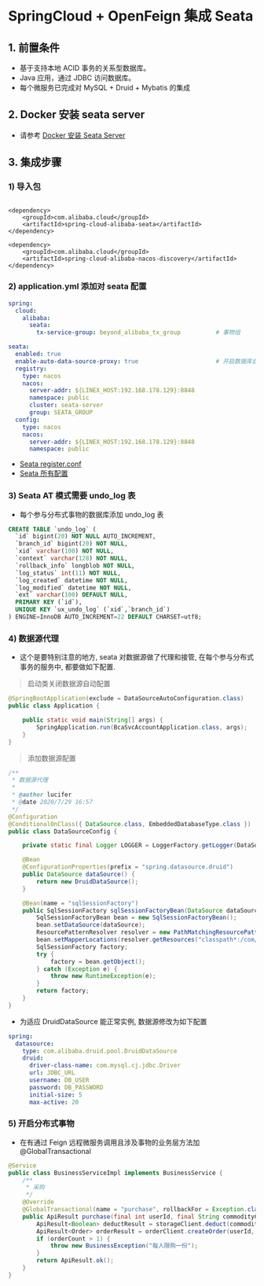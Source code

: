 # SpringCloud + OpenFeign 集成 Seata
## 1. 前置条件
* 基于支持本地 ACID 事务的关系型数据库。
* Java 应用，通过 JDBC 访问数据库。
* 每个微服务已完成对 MySQL + Druid + Mybatis 的集成

## 2. Docker 安装 seata server
* 请参考 [Docker 安装 Seata Server](https://github.com/beyond0630/beyond-cloud-alibaba-deploy/blob/master/infra/seata-deploy.sh)

## 3. 集成步骤
### 1) 导入包
```pom

<dependency>
    <groupId>com.alibaba.cloud</groupId>
    <artifactId>spring-cloud-alibaba-seata</artifactId>
</dependency>

<dependency>
    <groupId>com.alibaba.cloud</groupId>
    <artifactId>spring-cloud-alibaba-nacos-discovery</artifactId>
</dependency>
```

### 2) application.yml 添加对 seata 配置
```yaml
spring:
  cloud:
    alibaba:
      seata:
        tx-service-group: beyond_alibaba_tx_group          # 事物组

seata:
  enabled: true
  enable-auto-data-source-proxy: true                      # 开启数据库自动代理
  registry:
    type: nacos
    nacos:
      server-addr: ${LINEX_HOST:192.168.178.129}:8848
      namespace: public
      cluster: seata-server
      group: SEATA_GROUP
  config:
    type: nacos
    nacos:
      server-addr: ${LINEX_HOST:192.168.178.129}:8848
      namespace: public
```

* [Seata register.conf](./seata/register.conf)
* [Seata 所有配置](./seata/config.txt)

### 3) Seata AT 模式需要 undo_log 表
* 每个参与分布式事物的数据库添加 undo_log 表 
```sql
CREATE TABLE `undo_log` (
  `id` bigint(20) NOT NULL AUTO_INCREMENT,
  `branch_id` bigint(20) NOT NULL,
  `xid` varchar(100) NOT NULL,
  `context` varchar(128) NOT NULL,
  `rollback_info` longblob NOT NULL,
  `log_status` int(11) NOT NULL,
  `log_created` datetime NOT NULL,
  `log_modified` datetime NOT NULL,
  `ext` varchar(100) DEFAULT NULL,
  PRIMARY KEY (`id`),
  UNIQUE KEY `ux_undo_log` (`xid`,`branch_id`)
) ENGINE=InnoDB AUTO_INCREMENT=22 DEFAULT CHARSET=utf8;
```

### 4) 数据源代理
* 这个是要特别注意的地方, seata 对数据源做了代理和接管, 在每个参与分布式事务的服务中, 都要做如下配置.
> 启动类关闭数据源自动配置
```java
@SpringBootApplication(exclude = DataSourceAutoConfiguration.class)
public class Application {

    public static void main(String[] args) {
        SpringApplication.run(BcaSvcAccountApplication.class, args);
    }
}

```

> 添加数据源配置
```java
/**
 * 数据源代理
 *
 * @author lucifer
 * @date 2020/7/29 16:57
 */
@Configuration
@ConditionalOnClass({ DataSource.class, EmbeddedDatabaseType.class })
public class DataSourceConfig {

    private static final Logger LOGGER = LoggerFactory.getLogger(DataSourceConfig.class);

    @Bean
    @ConfigurationProperties(prefix = "spring.datasource.druid")
    public DataSource dataSource() {
        return new DruidDataSource();
    }

    @Bean(name = "sqlSessionFactory")
    public SqlSessionFactory sqlSessionFactoryBean(DataSource dataSource) {
        SqlSessionFactoryBean bean = new SqlSessionFactoryBean();
        bean.setDataSource(dataSource);
        ResourcePatternResolver resolver = new PathMatchingResourcePatternResolver();
        bean.setMapperLocations(resolver.getResources("classpath*:/com/beyond/cloud/alibaba/**/mapper/**/*.xml"));
        SqlSessionFactory factory;
        try {
            factory = bean.getObject();
        } catch (Exception e) {
            throw new RuntimeException(e);
        }
        return factory;
    }
}
```
* 为适应 DruidDataSource 能正常实例, 数据源修改为如下配置
```yaml
spring:
  datasource:
    type: com.alibaba.druid.pool.DruidDataSource
    druid:
      driver-class-name: com.mysql.cj.jdbc.Driver
      url: JDBC_URL
      username: DB_USER
      password: DB_PASSWORD
      initial-size: 5
      max-active: 20
```

### 5) 开启分布式事物
* 在有通过 Feign 远程微服务调用且涉及事物的业务层方法加 @GlobalTransactional
```java
@Service
public class BusinessServiceImpl implements BusinessService {
    /**
     * 采购
     */
    @Override
    @GlobalTransactional(name = "purchase", rollbackFor = Exception.class)
    public ApiResult purchase(final int userId, final String commodityCode, final int orderCount) {
        ApiResult<Boolean> deductResult = storageClient.deduct(commodityCode, orderCount);
        ApiResult<Order> orderResult = orderClient.createOrder(userId, commodityCode, orderCount);
        if (orderCount > 1) {
            throw new BusinessException("每人限购一份");
        }
        return ApiResult.ok();
    }
}
```
